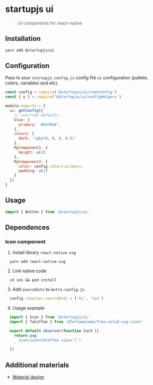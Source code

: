# startupjs ui
> UI components for react-native

## Installation

```sh
yarn add @startupjs/ui
```

## Configuration
Pass to your `startupjs.config.js` config file `ui` configuration (pallete, colors, variables and etc).

```js
const config = require('@startupjs/ui/rootConfig')
const { u } = require('@startupjs/ui/configHelpers')

module.exports = {
  ui: getConfig({
    // override defaults
    blue: {
      primary: '#4a76a8',
    },
    colors: {
      dark: 'rgba(0, 0, 0, 0.5)'
    },
    MyComponent1: {
      height: u(2)
    },
    MyComponent2: {
      color: config.colors.primary,
      padding: u(1)
    }
  })
}
```

## Usage
```js
import { Button } from '@startupjs/ui'
```

## Dependences

### Icon component

1. Install library `react-native-svg`
```
  yarn add react-native-svg
```

2. Link native code
```
  cd ios && pod install
```

3. Add `sourceExts` to `metro.config.js`
```js
  config.resolver.sourceExts = ['ts', 'tsx']
```

4. Usage example
```js
  import { Icon } from '@startupjs/ui'
  import { faCoffee } from '@fortawesome/free-solid-svg-icons'

  export default observer(function Card ({
    return pug`
      Icon(icon=faCoffee size='l')
    `
  })
```

## Additional materials
- [Material design](https://material.io/design/)
